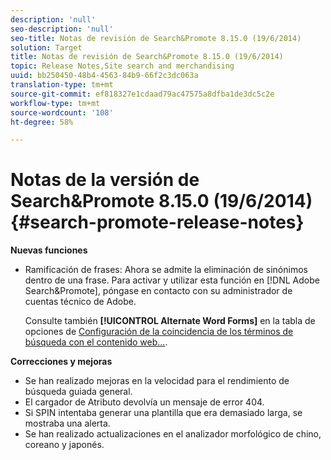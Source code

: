 ```yaml
---
description: 'null'
seo-description: 'null'
seo-title: Notas de revisión de Search&Promote 8.15.0 (19/6/2014)
solution: Target
title: Notas de revisión de Search&Promote 8.15.0 (19/6/2014)
topic: Release Notes,Site search and merchandising
uuid: bb250450-48b4-4563-84b9-66f2c3dc063a
translation-type: tm+mt
source-git-commit: ef818327e1cdaad79ac47575a8dfba1de3dc5c2e
workflow-type: tm+mt
source-wordcount: '108'
ht-degree: 58%

---
```



# Notas de la versión de Search&amp;Promote 8.15.0 (19/6/2014){#search-promote-release-notes}

**Nuevas funciones**

* Ramificación de frases: Ahora se admite la eliminación de sinónimos dentro de una frase.  Para activar y utilizar esta función en [!DNL Adobe Search&Promote], póngase en contacto con su administrador de cuentas técnico de Adobe.

   Consulte también **[!UICONTROL Alternate Word Forms]** en la tabla de opciones de [Configuración de la coincidencia de los términos de búsqueda con el contenido web...](../c-about-linguistics-menu/c-about-words-and-language.md#task_351A9144A51F4B41923BDBACDEF3B616).

**Correcciones y mejoras**

* Se han realizado mejoras en la velocidad para el rendimiento de búsqueda guiada general.
* El cargador de Atributo devolvía un mensaje de error 404.
* Si SPIN intentaba generar una plantilla que era demasiado larga, se mostraba una alerta.
* Se han realizado actualizaciones en el analizador morfológico de chino, coreano y japonés.

